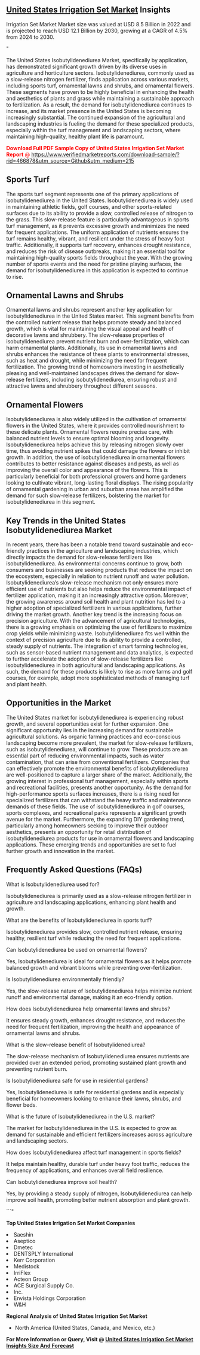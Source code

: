 <h2><a href="https://www.verifiedmarketreports.com/download-sample/?rid=466878&amp;utm_source=Github&amp;utm_medium=215" target="_blank">United States Irrigation Set Market</a> Insights</h2><p>Irrigation Set Market Market size was valued at USD 8.5 Billion in 2022 and is projected to reach USD 12.1 Billion by 2030, growing at a CAGR of 4.5% from 2024 to 2030.</p><p>" <p>The United States Isobutylidenediurea Market, specifically by application, has demonstrated significant growth driven by its diverse uses in agriculture and horticulture sectors. Isobutylidenediurea, commonly used as a slow-release nitrogen fertilizer, finds application across various markets, including sports turf, ornamental lawns and shrubs, and ornamental flowers. These segments have proven to be highly beneficial in enhancing the health and aesthetics of plants and grass while maintaining a sustainable approach to fertilization. As a result, the demand for isobutylidenediurea continues to increase, and its market presence in the United States is becoming increasingly substantial. The continued expansion of the agricultural and landscaping industries is fueling the demand for these specialized products, especially within the turf management and landscaping sectors, where maintaining high-quality, healthy plant life is paramount. <p><span class=""><span style="color: #ff0000;"><strong>Download Full PDF Sample Copy of United States Irrigation Set Market Report</strong> @ </span><a href="https://www.verifiedmarketreports.com/download-sample/?rid=466878&amp;utm_source=Github&amp;utm_medium=215" target="_blank">https://www.verifiedmarketreports.com/download-sample/?rid=466878&amp;utm_source=Github&amp;utm_medium=215</a></span></p></p> <h2>Sports Turf</h2> <p>The sports turf segment represents one of the primary applications of isobutylidenediurea in the United States. Isobutylidenediurea is widely used in maintaining athletic fields, golf courses, and other sports-related surfaces due to its ability to provide a slow, controlled release of nitrogen to the grass. This slow-release feature is particularly advantageous in sports turf management, as it prevents excessive growth and minimizes the need for frequent applications. The uniform application of nutrients ensures the turf remains healthy, vibrant, and resilient under the stress of heavy foot traffic. Additionally, it supports turf recovery, enhances drought resistance, and reduces the risk of disease outbreaks, making it an essential tool for maintaining high-quality sports fields throughout the year. With the growing number of sports events and the need for pristine playing surfaces, the demand for isobutylidenediurea in this application is expected to continue to rise. <h2>Ornamental Lawns and Shrubs</h2> <p>Ornamental lawns and shrubs represent another key application for isobutylidenediurea in the United States market. This segment benefits from the controlled nutrient release that helps promote steady and balanced growth, which is vital for maintaining the visual appeal and health of decorative lawns and shrubbery. The slow-release properties of isobutylidenediurea prevent nutrient burn and over-fertilization, which can harm ornamental plants. Additionally, its use in ornamental lawns and shrubs enhances the resistance of these plants to environmental stresses, such as heat and drought, while minimizing the need for frequent fertilization. The growing trend of homeowners investing in aesthetically pleasing and well-maintained landscapes drives the demand for slow-release fertilizers, including isobutylidenediurea, ensuring robust and attractive lawns and shrubbery throughout different seasons. <h2>Ornamental Flowers</h2> <p>Isobutylidenediurea is also widely utilized in the cultivation of ornamental flowers in the United States, where it provides controlled nourishment to these delicate plants. Ornamental flowers require precise care, with balanced nutrient levels to ensure optimal blooming and longevity. Isobutylidenediurea helps achieve this by releasing nitrogen slowly over time, thus avoiding nutrient spikes that could damage the flowers or inhibit growth. In addition, the use of isobutylidenediurea in ornamental flowers contributes to better resistance against diseases and pests, as well as improving the overall color and appearance of the flowers. This is particularly beneficial for both professional growers and home gardeners looking to cultivate vibrant, long-lasting floral displays. The rising popularity of ornamental gardening in urban and suburban areas has amplified the demand for such slow-release fertilizers, bolstering the market for isobutylidenediurea in this segment. <h2>Key Trends in the United States Isobutylidenediurea Market</h2> <p>In recent years, there has been a notable trend toward sustainable and eco-friendly practices in the agriculture and landscaping industries, which directly impacts the demand for slow-release fertilizers like isobutylidenediurea. As environmental concerns continue to grow, both consumers and businesses are seeking products that reduce the impact on the ecosystem, especially in relation to nutrient runoff and water pollution. Isobutylidenediurea’s slow-release mechanism not only ensures more efficient use of nutrients but also helps reduce the environmental impact of fertilizer application, making it an increasingly attractive option. Moreover, the growing awareness around soil health and plant nutrition has led to a higher adoption of specialized fertilizers in various applications, further driving the market growth. Another key trend is the increasing focus on precision agriculture. With the advancement of agricultural technologies, there is a growing emphasis on optimizing the use of fertilizers to maximize crop yields while minimizing waste. Isobutylidenediurea fits well within the context of precision agriculture due to its ability to provide a controlled, steady supply of nutrients. The integration of smart farming technologies, such as sensor-based nutrient management and data analytics, is expected to further accelerate the adoption of slow-release fertilizers like isobutylidenediurea in both agricultural and landscaping applications. As such, the demand for these products is likely to rise as more farms and golf courses, for example, adopt more sophisticated methods of managing turf and plant health. <h2>Opportunities in the Market</h2> <p>The United States market for isobutylidenediurea is experiencing robust growth, and several opportunities exist for further expansion. One significant opportunity lies in the increasing demand for sustainable agricultural solutions. As organic farming practices and eco-conscious landscaping become more prevalent, the market for slow-release fertilizers, such as isobutylidenediurea, will continue to grow. These products are an essential part of reducing environmental impacts, such as water contamination, that can arise from conventional fertilizers. Companies that can effectively promote the environmental benefits of isobutylidenediurea are well-positioned to capture a larger share of the market. Additionally, the growing interest in professional turf management, especially within sports and recreational facilities, presents another opportunity. As the demand for high-performance sports surfaces increases, there is a rising need for specialized fertilizers that can withstand the heavy traffic and maintenance demands of these fields. The use of isobutylidenediurea in golf courses, sports complexes, and recreational parks represents a significant growth avenue for the market. Furthermore, the expanding DIY gardening trend, particularly among homeowners seeking to improve their outdoor aesthetics, presents an opportunity for retail distribution of isobutylidenediurea products for use in ornamental flowers and landscaping applications. These emerging trends and opportunities are set to fuel further growth and innovation in the market. <h2>Frequently Asked Questions (FAQs)</h2> <p>What is Isobutylidenediurea used for?</p> <p>Isobutylidenediurea is primarily used as a slow-release nitrogen fertilizer in agriculture and landscaping applications, enhancing plant health and growth.</p> <p>What are the benefits of Isobutylidenediurea in sports turf?</p> <p>Isobutylidenediurea provides slow, controlled nutrient release, ensuring healthy, resilient turf while reducing the need for frequent applications.</p> <p>Can Isobutylidenediurea be used on ornamental flowers?</p> <p>Yes, Isobutylidenediurea is ideal for ornamental flowers as it helps promote balanced growth and vibrant blooms while preventing over-fertilization.</p> <p>Is Isobutylidenediurea environmentally friendly?</p> <p>Yes, the slow-release nature of Isobutylidenediurea helps minimize nutrient runoff and environmental damage, making it an eco-friendly option.</p> <p>How does Isobutylidenediurea help ornamental lawns and shrubs?</p> <p>It ensures steady growth, enhances drought resistance, and reduces the need for frequent fertilization, improving the health and appearance of ornamental lawns and shrubs.</p> <p>What is the slow-release benefit of Isobutylidenediurea?</p> <p>The slow-release mechanism of Isobutylidenediurea ensures nutrients are provided over an extended period, promoting sustained plant growth and preventing nutrient burn.</p> <p>Is Isobutylidenediurea safe for use in residential gardens?</p> <p>Yes, Isobutylidenediurea is safe for residential gardens and is especially beneficial for homeowners looking to enhance their lawns, shrubs, and flower beds.</p> <p>What is the future of Isobutylidenediurea in the U.S. market?</p> <p>The market for Isobutylidenediurea in the U.S. is expected to grow as demand for sustainable and efficient fertilizers increases across agriculture and landscaping sectors.</p> <p>How does Isobutylidenediurea affect turf management in sports fields?</p> <p>It helps maintain healthy, durable turf under heavy foot traffic, reduces the frequency of applications, and enhances overall field resilience.</p> <p>Can Isobutylidenediurea improve soil health?</p> <p>Yes, by providing a steady supply of nitrogen, Isobutylidenediurea can help improve soil health, promoting better nutrient absorption and plant growth.</p> ```"</p><p><strong>Top United States Irrigation Set Market Companies</strong></p><div data-test-id=""><p><li>Saeshin</li><li> Aseptico</li><li> Dmetec</li><li> DENTSPLY International</li><li> Kerr Corporation</li><li> Medistock</li><li> IrriFlex</li><li> Acteon Group</li><li> ACE Surgical Supply Co.</li><li> Inc.</li><li> Envista Holdings Corporation</li><li> W&H</li></p><div><strong>Regional Analysis of&nbsp;United States Irrigation Set Market</strong></div><ul><li dir="ltr"><p dir="ltr">North America&nbsp;(United States, Canada, and Mexico, etc.)</p></li></ul><p><strong>For More Information or Query, Visit @&nbsp;</strong><strong><a href="https://www.verifiedmarketreports.com/product/irrigation-set-market/?utm_source=Github&amp;utm_medium=215" target="_blank">United States Irrigation Set Market Insights Size And Forecast</a></strong></p></div>
